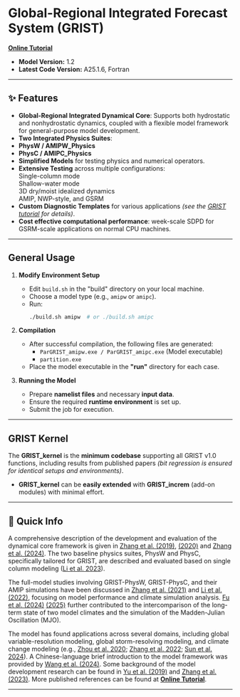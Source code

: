# Global-Regional Integrated Forecast System (GRIST)

[**Online Tutorial**](https://grist-tutorial.readthedocs.io/en/latest/)  

- **Model Version:** 1.2  
- **Latest Code Version:** A25.1.6, Fortran

---

## ✨ Features

-  **Global-Regional Integrated Dynamical Core**: Supports both hydrostatic and nonhydrostatic dynamics, coupled with a flexible model framework for general-purpose model development.
-  **Two Integrated Physics Suites**:  
  - **PhysW / AMIPW_Physics**  
  - **PhysC / AMIPC_Physics**  
-  **Simplified Models** for testing physics and numerical operators.
-  **Extensive Testing** across multiple configurations:  
   Single-column mode  
   Shallow-water mode  
   3D dry/moist idealized dynamics  
   AMIP, NWP-style, and GSRM  
-  **Custom Diagnostic Templates** for various applications *(see the [GRIST tutorial](https://grist-tutorial.readthedocs.io/en/latest/) for details)*.
-  **Cost effective computational performance**: week-scale SDPD for GSRM-scale applications on normal CPU machines.
---

## General Usage

1. **Modify Environment Setup**  
   - Edit `build.sh` in the "build" directory on your local machine.  
   - Choose a model type (e.g., `amipw` or `amipc`).  
   - Run:  
     ```bash
     ./build.sh amipw  # or ./build.sh amipc
     ```
   
2. **Compilation**  
   - After successful compilation, the following files are generated:  
     - `ParGRIST_amipw.exe / ParGRIST_amipc.exe` (Model executable)  
     - `partition.exe`  
   - Place the model executable in the **"run"** directory for each case.  

3. **Running the Model**  
   - Prepare **namelist files** and necessary **input data**.  
   - Ensure the required **runtime environment** is set up.  
   - Submit the job for execution.  

---

## GRIST Kernel

The **GRIST_kernel** is the **minimum codebase** supporting all GRIST v1.0 functions, including results from published papers *(bit regression is ensured for identical setups and environments)*.  

- **GRIST_kernel** can be **easily extended** with **GRIST_increm** (add-on modules) with minimal effort.  

---

## 📌 Quick Info

A comprehensive description of the development and evaluation of the dynamical core framework is given in [Zhang et al. (2019)](https://doi.org/10.1029/2018MS001539), [(2020)](https://doi.org/10.1175/MWR-D-19-0305.1) and [Zhang et al. (2024)](https://doi.org/10.1002/qj.4804). The two baseline physics suites, PhysW and PhysC, specifically tailored for GRIST, are described and evaluated based on single column modeling ([Li et al. 2023](https://doi.org/10.5194/gmd-16-2975-2023)).   


The full-model studies involving GRIST-PhysW, GRIST-PhysC, and their AMIP simulations have been discussed in [Zhang et al. (2021)](https://doi.org/10.1029/2021MS002592) and [Li et al. (2022)](https://doi.org/10.1029/2021JD036069), focusing on model performance and climate simulation analysis. [Fu et al. (2024)](https://doi.org/10.1007/s00382-024-07205-2) [(2025)](https://doi.org/10.1007/s00382-024-07527-1) further contributed to the intercomparison of the long-term state of two model climates and the simulation of the Madden-Julian Oscillation (MJO).  

The model has found applications across several domains, including global variable-resolution modeling, global storm-resolving modeling, and climate change modeling (e.g., [Zhou et al. 2020](https://doi.org/10.5194/gmd-13-6325-2020); [Zhang et al. 2022](https://doi.org/10.1029/2022EA002401); [Sun et al. 2024](https://doi.org/10.1016/j.scib.2023.11.013)). A Chinese-language brief introduction to the model framework  was provided by [Wang et al. (2024)](http://www.cmalibrary.cn/amst/2024/202404/fmbd/202409/t20240927_165283.htm). Some background of the model development research can be found in [Yu et al. (2019)](https://doi.org/10.1007/s00376-019-8203-1) and [Zhang et al. (2023)](https://doi.org/10.1007/978-3-031-40567-9_1). More published references can be found at [**Online Tutorial**](https://grist-tutorial.readthedocs.io/en/latest/references.html).  

---
